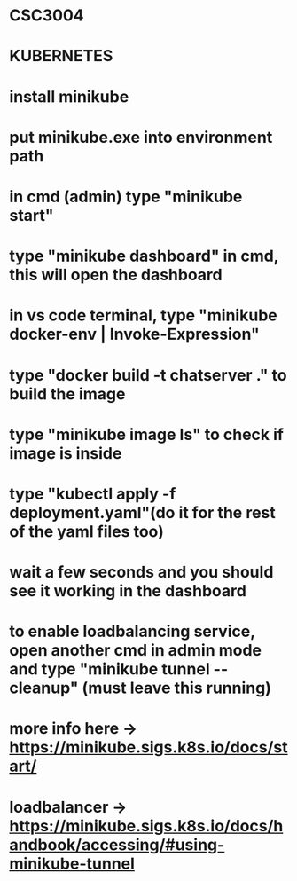 # CSC3004

# KUBERNETES
# install minikube
# put minikube.exe into environment path
# in cmd (admin) type "minikube start"
# type "minikube dashboard" in cmd, this will open the dashboard
# in vs code terminal, type "minikube docker-env | Invoke-Expression"
# type "docker build -t chatserver ." to build the image
# type "minikube image ls" to check if image is inside
# type "kubectl apply -f deployment.yaml"(do it for the rest of the yaml files too)
# wait a few seconds and you should see it working in the dashboard
# to enable loadbalancing service, open another cmd in admin mode and type "minikube tunnel --cleanup" (must leave this running)
# more info here -> https://minikube.sigs.k8s.io/docs/start/
# loadbalancer -> https://minikube.sigs.k8s.io/docs/handbook/accessing/#using-minikube-tunnel
